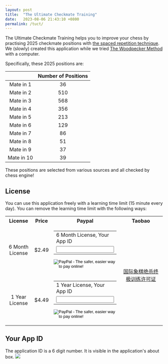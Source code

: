 ```yaml
---
layout: post
title:  "The Ultimate Checkmate Training"
date:   2023-08-06 21:43:10 +0800
permalink: /tuct/
---
```


The Ultimate Checkmate Training helps you to improve your chess by practising 2025 checkmate positions with [the spaced repetition technique](https://en.wikipedia.org/wiki/Spaced_repetition). We (slowly) created this application while we tried [The Woodpecker Method](https://www.amazon.com/Woodpecker-Method-Axel-Smith/dp/1784830542) with a computer.

Specifically, these 2025 positions are:

|  | Number of Positions |
| :--------: | :--------: |
| Mate in 1 | 36 |
| Mate in 2 | 510 |
| Mate in 3 | 568 |
| Mate in 4 | 356 |
| Mate in 5 | 213 |
| Mate in 6 | 129 |
| Mate in 7 | 86 |
| Mate in 8 | 51 |
| Mate in 9 | 37 |
| Mate in 10 | 39 |

These positions are selected from various sources and all checked by chess engine!

## License

You can use this application freely with a learning time limit (15 minute every day). You can remove the learning time limit with the following ways:

<table style="text-align:center;">
  <tr>
    <th style="width:18%">License</th>
    <th style="width:5%">Price</th>
    <th style="width:40%">Paypal</th>
    <th style="width:36%">Taobao</th>
  </tr>
  <tr>
    <td>6 Month License </td>
    <td>$2.49</td>
    <td>
        <form action="https://www.paypal.com/cgi-bin/webscr" method="post" target="_top">
        <input type="hidden" name="cmd" value="_s-xclick">
        <input type="hidden" name="hosted_button_id" value="T2P8P372FFCYG">
        <table>
        <tr><td><input type="hidden" name="on0" value="6 Month License, Your App ID">6 Month License, Your App ID</td></tr><tr><td><input type="text" name="os0" maxlength="200"></td></tr>
        </table>
        <input type="image" src="https://www.paypalobjects.com/en_US/i/btn/btn_buynowCC_LG.gif" border="0" name="submit" alt="PayPal - The safer, easier way to pay online!">
        <img alt="" border="0" src="https://www.paypalobjects.com/en_US/i/scr/pixel.gif" width="1" height="1">
        </form>
    </td>
    <td rowspan="2"><a href="https://item.taobao.com/item.htm?id=732882978517">国际象棋绝杀终极训练许可证</a></td>
  </tr>
  <tr>
    <td>1 Year License</td>
    <td>$4.49</td>
    <td>
        <form action="https://www.paypal.com/cgi-bin/webscr" method="post" target="_top">
        <input type="hidden" name="cmd" value="_s-xclick">
        <input type="hidden" name="hosted_button_id" value="CWMBLDSE7LJYW">
        <table>
        <tr><td><input type="hidden" name="on0" value="1 Year License, Your App ID">1 Year License, Your App ID</td></tr><tr><td><input type="text" name="os0" maxlength="200"></td></tr>
        </table>
        <input type="image" src="https://www.paypalobjects.com/en_US/i/btn/btn_buynowCC_LG.gif" border="0" name="submit" alt="PayPal - The safer, easier way to pay online!">
        <img alt="" border="0" src="https://www.paypalobjects.com/en_US/i/scr/pixel.gif" width="1" height="1">
        </form>
    </td>
  </tr>
</table>

## Your App ID

The application ID is a 6 digit number. It is visible in the application's about box.
![](/chessconverter/assets/findappid.png)
